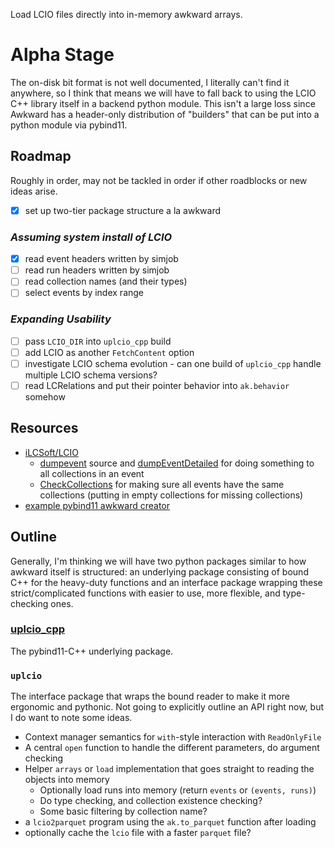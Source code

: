 Load LCIO files directly into in-memory awkward arrays.

# Alpha Stage

The on-disk bit format is not well documented, I literally can't find it anywhere, so I think that means we will have to fall back to using the LCIO C++ library itself in a backend python module. This isn't a large loss since Awkward has a header-only distribution of "builders" that can be put into a python module via pybind11.

## Roadmap
Roughly in order, may not be tackled in order if other roadblocks or new ideas arise.
- [x] set up two-tier package structure a la awkward

### _Assuming system install of LCIO_
- [x] read event headers written by simjob
- [ ] read run headers written by simjob
- [ ] read collection names (and their types)
- [ ] select events by index range

### _Expanding Usability_
- [ ] pass `LCIO_DIR` into `uplcio_cpp` build
- [ ] add LCIO as another `FetchContent` option
- [ ] investigate LCIO schema evolution - can one build of `uplcio_cpp` handle multiple LCIO schema versions?
- [ ] read LCRelations and put their pointer behavior into `ak.behavior` somehow

## Resources

- [iLCSoft/LCIO](https://github.com/ilCSoft/lcio)
    - [dumpevent](https://github.com/iLCSoft/LCIO/blob/master/src/cpp/src/EXAMPLE/dumpevent.cc) source and [dumpEventDetailed](https://github.com/iLCSoft/LCIO/blob/93aff553188450715410bf541066afa3f0a6dbb0/src/cpp/src/UTIL/LCTOOLS.cc#L83) for doing something to all collections in an event
    - [CheckCollections](https://github.com/iLCSoft/LCIO/blob/master/src/cpp/src/UTIL/CheckCollections.cc) for making sure all events have the same collections (putting in empty collections for missing collections)
- [example pybind11 awkward creator](https://github.com/scikit-hep/awkward/tree/main/header-only/examples/pybind11)

## Outline

Generally, I'm thinking we will have two python packages similar to how awkward itself is structured: an underlying package consisting of bound C++ for the heavy-duty functions and an interface package wrapping these strict/complicated functions with easier to use, more flexible, and type-checking ones.

### [uplcio_cpp](./uplcio_cpp)

The pybind11-C++ underlying package.

### `uplcio`

The interface package that wraps the bound reader to make it more ergonomic and pythonic. Not going to explicitly outline an API right now, but I do want to note some ideas.

- Context manager semantics for `with`-style interaction with `ReadOnlyFile`
- A central `open` function to handle the different parameters, do argument checking
- Helper `arrays` or `load` implementation that goes straight to reading the objects into memory
    - Optionally load runs into memory (return `events` or `(events, runs)`)
    - Do type checking, and collection existence checking?
    - Some basic filtering by collection name?
- a `lcio2parquet` program using the `ak.to_parquet` function after loading
- optionally cache the `lcio` file with a faster `parquet` file?
